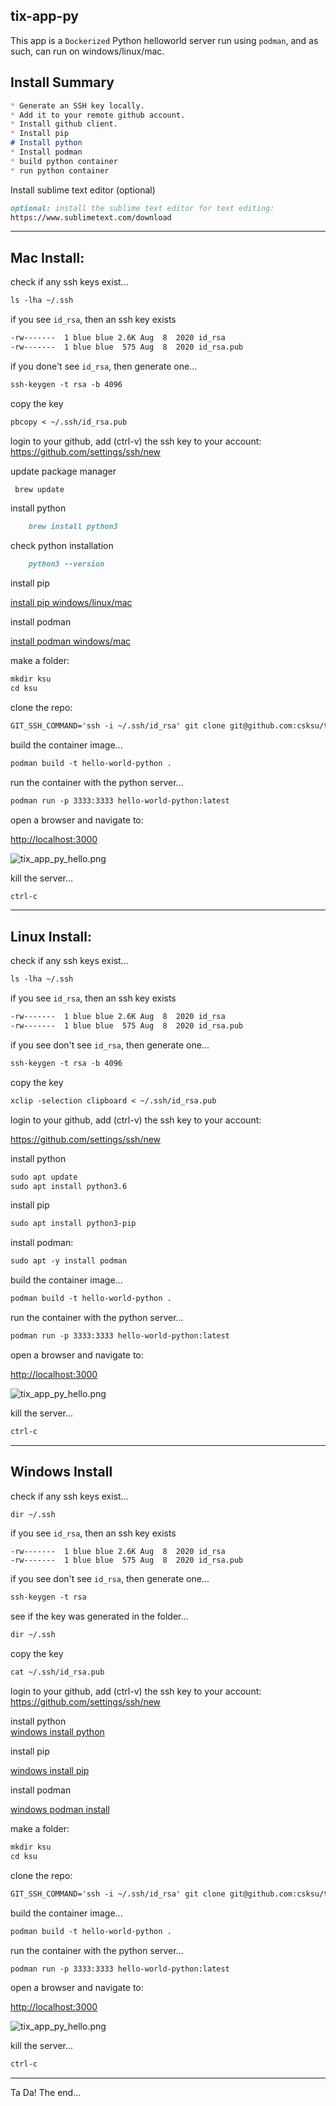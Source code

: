 ## tix-app-py

This app is a `Dockerized` Python helloworld server run using `podman`, and as such, can run on windows/linux/mac.

## Install Summary
```markdown 
* Generate an SSH key locally.
* Add it to your remote github account.
* Install github client.
* Install pip
# Install python
* Install podman
* build python container
* run python container
```

Install sublime text editor (optional)
```markdown
optional: install the sublime text editor for text editing:  
https://www.sublimetext.com/download
```

***

## Mac Install:

check if any ssh keys exist...  
```markdown
ls -lha ~/.ssh
```

if you see `id_rsa`, then an ssh key exists   
```markdown
-rw-------  1 blue blue 2.6K Aug  8  2020 id_rsa
-rw-------  1 blue blue  575 Aug  8  2020 id_rsa.pub
```

if you done't see `id_rsa`, then generate one...  

```markdown
ssh-keygen -t rsa -b 4096
```

copy the key
```markdown
pbcopy < ~/.ssh/id_rsa.pub
```

login to your github, add (ctrl-v) the ssh key to your account:  
https://github.com/settings/ssh/new


update package manager  
```markdown
 brew update
```

install python  
```markdown
    brew install python3
```

check python installation
```markdown
    python3 --version
```

install pip  

[install pip windows/linux/mac](https://www.makeuseof.com/tag/install-pip-for-python/)

install podman  

[install podman windows/mac](https://podman.io/getting-started/installation)


make a folder:

```markdown
mkdir ksu
cd ksu
```
clone the repo:

```markdown
GIT_SSH_COMMAND='ssh -i ~/.ssh/id_rsa' git clone git@github.com:csksu/tix-app-py.git  
```


build the container image...
```markdown
podman build -t hello-world-python .
```

run the container with the python server...
```markdown
podman run -p 3333:3333 hello-world-python:latest
```

open a browser and navigate to:

[http://localhost:3000](http://localhost:3000/)


![tix_app_py_hello.png](./assets/tix-app-py-hello.png)

kill the server...
```markdown 
ctrl-c
```

***

## Linux Install:
check if any ssh keys exist...
```markdown
ls -lha ~/.ssh
```

if you see `id_rsa`, then an ssh key exists
```markdown
-rw-------  1 blue blue 2.6K Aug  8  2020 id_rsa
-rw-------  1 blue blue  575 Aug  8  2020 id_rsa.pub
```

if you see don't see `id_rsa`, then generate one...

```markdown
ssh-keygen -t rsa -b 4096
```

copy the key
```markdown
xclip -selection clipboard < ~/.ssh/id_rsa.pub
```

login to your github, add (ctrl-v) the ssh key to your account:   

https://github.com/settings/ssh/new

install python
```markdown
sudo apt update
sudo apt install python3.6
```

install pip
```markdown
sudo apt install python3-pip

```

install podman:
```markdown
sudo apt -y install podman
```


build the container image...
```markdown
podman build -t hello-world-python .
```

run the container with the python server...
```markdown
podman run -p 3333:3333 hello-world-python:latest
```

open a browser and navigate to:

[http://localhost:3000](http://localhost:3000/)


![tix_app_py_hello.png](./assets/tix-app-py-hello.png)

kill the server...
```markdown 
ctrl-c
```

*** 

## Windows Install

check if any ssh keys exist...
```markdown
dir ~/.ssh

```

if you see `id_rsa`, then an ssh key exists
```
-rw-------  1 blue blue 2.6K Aug  8  2020 id_rsa
-rw-------  1 blue blue  575 Aug  8  2020 id_rsa.pub
```

if you see don't see `id_rsa`, then generate one...

```markdown
ssh-keygen -t rsa
```

see if the key was generated in the folder...
```markdown
dir ~/.ssh

```

copy the key  
```markdown
cat ~/.ssh/id_rsa.pub

```

login to your github, add (ctrl-v) the ssh key to your account:  
https://github.com/settings/ssh/new

install python  
[windows install python](https://www.python.org/downloads/windows/)

install pip  

[windows install pip](https://www.makeuseof.com/tag/install-pip-for-python/)

install podman  

[windows podman install](https://github.com/containers/podman/blob/main/docs/tutorials/podman-for-windows.md)

make a folder:

```markdown
mkdir ksu
cd ksu
```

clone the repo:

```markdown
GIT_SSH_COMMAND='ssh -i ~/.ssh/id_rsa' git clone git@github.com:csksu/tix-app-py.git  
```
build the container image...
```markdown
podman build -t hello-world-python .
```

run the container with the python server...
```markdown
podman run -p 3333:3333 hello-world-python:latest
```

open a browser and navigate to:

[http://localhost:3000](http://localhost:3000/)


![tix_app_py_hello.png](./assets/tix-app-py-hello.png)

kill the server...
```markdown 
ctrl-c
```


***

Ta Da! The end...

